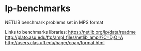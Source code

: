 # lp-benchmarks
NETLIB benchmark problems set in MPS format

Links to benchmarks libraries:
https://netlib.org/lp/data/readme<br>
http://plato.asu.edu/ftp/ampl_files/netlib_ampl/?C=D;O=A<br>
http://users.clas.ufl.edu/hager/coap/format.html

